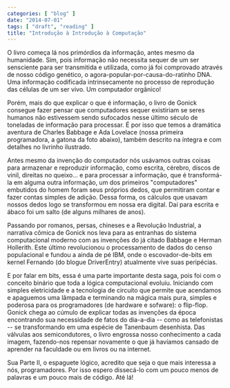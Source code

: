 ```yaml
---
categories: [ "blog" ]
date: "2014-07-01"
tags: [ "draft", "reading" ]
title: "Introdução à Introdução à Computação"
---
```


O livro começa lá nos primórdios da informação, antes mesmo da
humanidade. Sim, pois informação não necessita sequer de um ser
sensciente para ser transmitida e utilizada, como já foi comprovado
através de nosso código genético, o agora-popular-por-causa-do-ratinho
DNA. Uma informação codificada intrinsecamente no processo de
reprodução das células de um ser vivo. Um computador orgânico!

Porém, mais do que explicar o que é informação, o livro de Gonick
consegue fazer pensar que computadores sequer existiriam se seres humanos
não estivessem sendo sufocados nesse último século de toneladas de
informação para processar. É por isso que temos a dramática aventura
de Charles Babbage e Ada Lovelace (nossa primeira programadora, a gatona
da foto abaixo), também descrito na íntegra e com detalhes no livrinho
ilustrado.

Antes mesmo da invenção do computador nós usávamos outras coisas
para armazenar e reproduzir informação, como escrita, cérebro,
discos de vinil, direitas no queixo... e para processar a informação,
que é transformá-la em alguma outra informação, um dos primeiros
"computadores" embutidos do homem foram seus próprios dedos, que
permitiram contar e fazer contas simples de adição. Dessa forma,
os cálculos que usavam nossos dedos logo se transformou em nossa era
digital. Daí para escrita e ábaco foi um salto (de alguns milhares de
anos).

Passando por romanos, persas, chineses e a Revolução Industrial,
a narrativa cômica de Gonick nos leva para as entranhas do sistema
computacional moderno com as invenções do já citado Babbage e Herman
Hollerith. Este último revolucionou o processamento de dados do censo
populacional e fundou a ainda de pé IBM, onde o escovador-de-bits em
kernel Fernando (do blogue DriverEntry) atualmente vive suas peripécias.

E por falar em bits, essa é uma parte importante desta saga, pois foi com
o conceito binário que toda a lógica computacional evoluiu. Iniciando
com simples eletricidade e a tecnologia de circuito que permite que
acendamos e apaguemos uma lâmpada e terminando na mágica mais pura,
simples e poderosa para os programadores (de hardware e sofware): o
flip-flop. Gonick chega ao cúmulo de explicar todas as invenções
da época encontrando sua necessidade de fatos do dia-a-dia -- como
as telefonistas -- se transformando em uma espécie de Tanenbaum
desenhista. Das válvulas aos semicondutores, o livro engrossa nosso
conhecimento a cada imagem, fazendo-nos repensar novamente o que já
havíamos cansado de aprender na faculdade ou em livros ou na internet.

Sua Parte II, o espaguete lógico, acredito que seja o que mais interessa
a nós, programadores. Por isso espero dissecá-lo com um pouco menos
de palavras e um pouco mais de código. Até lá!


